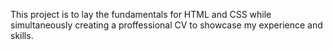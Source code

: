This project is to lay the fundamentals for HTML and CSS while simultaneously creating a proffessional CV to showcase my experience and skills. 
